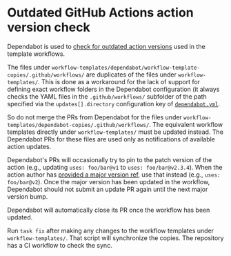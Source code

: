 # Outdated GitHub Actions action version check

Dependabot is used to [check for outdated action versions](https://docs.github.com/en/github/administering-a-repository/keeping-your-actions-up-to-date-with-dependabot) used in the template workflows.

The files under `workflow-templates/dependabot/workflow-template-copies/.github/workflows/` are duplicates of the files under `workflow-templates/`. This is done as a workaround for the lack of support for defining exact workflow folders in the Dependabot configuration (it always checks the YAML files in the `.github/workflows/` subfolder of the path specified via the `updates[].directory` configuration key of [`dependabot.yml`](https://docs.github.com/en/github/administering-a-repository/configuration-options-for-dependency-updates#about-the-dependabotyml-file).

So do not merge the PRs from Dependabot for the files under `workflow-templates/dependabot-copies/.github/workflows/`. The equivalent workflow templates directly under `workflow-templates/` must be updated instead. The Dependabot PRs for these files are used only as notifications of available action updates.

Dependabot's PRs will occasionally try to pin to the patch version of the action (e.g., updating `uses: foo/bar@v1` to `uses: foo/bar@v2.3.4`). When the action author has [provided a major version ref](https://docs.github.com/en/actions/creating-actions/about-actions#using-release-management-for-actions), use that instead (e.g., `uses: foo/bar@v2`). Once the major version has been updated in the workflow, Dependabot should not submit an update PR again until the next major version bump.

Dependabot will automatically close its PR once the workflow has been updated.

Run `task fix` after making any changes to the workflow templates under `workflow-templates/`. That script will synchronize the copies. The repository has a CI workflow to check the sync.
